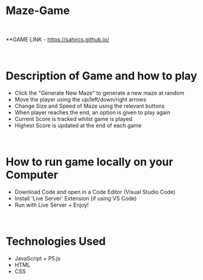 # Maze-Game

<br>

 **GAME LINK - https://sahircs.github.io/ 

<br/>

# Description of Game and how to play 

- Click the "Generate New Maze" to generate a new maze at random
- Move the player using the up/left/down/right arrows
- Change Size and Speed of Maze using the relevant buttons
- When player reaches the end, an option is given to play again
- Current Score is tracked whilst game is played
- Highest Score is updated at the end of each game

<br/>

# How to run game locally on your Computer

- Download Code and open in a Code Editor (Visual Studio Code)
- Install 'Live Server' Extension (if using VS Code)
- Run with Live Server + Enjoy!

<br/>

# Technologies Used

- JavaScript + P5.js
- HTML
- CSS
